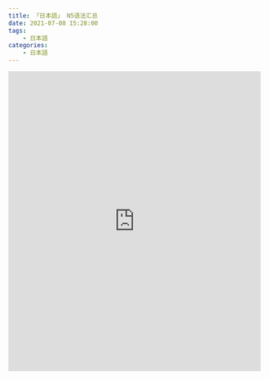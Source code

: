 ```yaml
---
title: 「日本語」 N5语法汇总
date: 2021-07-08 15:28:00
tags: 
    - 日本語
categories: 
    - 日本語
---
```


<iframe frameborder="0" allowfullscreen="" src="https://www.yuque.com/office/yuque/0/2021/pdf/250093/1625729014160-a392ac8a-5108-4819-8fba-8fadace50147.pdf?from=https%3A%2F%2Fwww.yuque.com%2Fhttishere%2Fnihonngo%2Frqm2w0&amp;view=doc_embed" style="width:100%;min-height:600px;"></iframe>